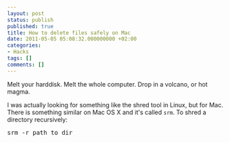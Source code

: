 ```yaml
---
layout: post
status: publish
published: true
title: How to delete files safely on Mac
date: 2011-05-05 05:08:32.000000000 +02:00
categories:
- Hacks
tags: []
comments: []
---
```

Melt your harddisk. Melt the whole computer. Drop in a volcano, or hot magma.

I was actually looking for something like the shred tool in Linux, but for Mac. There is something similar on Mac OS X and it's called `srm`. To shred a directory recursively:
<pre>srm -r path_to_dir</pre>
